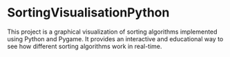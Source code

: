 # SortingVisualisationPython
This project is a graphical visualization of sorting algorithms implemented using Python and Pygame. It provides an interactive and educational way to see how different sorting algorithms work in real-time.
